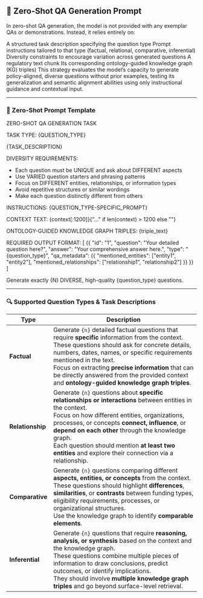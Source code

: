 ## 🤖 Zero-Shot QA Generation Prompt
In zero-shot QA generation, the model is not provided with any exemplar QAs or demonstrations. Instead, it relies entirely on:

A structured task description specifying the question type
Prompt instructions tailored to that type (factual, relational, comparative, inferential)
Diversity constraints to encourage variation across generated questions
A regulatory text chunk 
Its corresponding ontology-guided knowledge graph (KG) triples)
This strategy evaluates the model’s capacity to generate policy-aligned, diverse questions without prior examples, testing its generalization and semantic alignment abilities using only instructional guidance and contextual input.

---
### 🧠 Zero-Shot Prompt Template

ZERO-SHOT QA GENERATION TASK

TASK TYPE: {QUESTION_TYPE}

{TASK_DESCRIPTION}

DIVERSITY REQUIREMENTS:
- Each question must be UNIQUE and ask about DIFFERENT aspects
- Use VARIED question starters and phrasing patterns
- Focus on DIFFERENT entities, relationships, or information types
- Avoid repetitive structures or similar wordings
- Make each question distinctly different from others

INSTRUCTIONS:
{QUESTION_TYPE-SPECIFIC_PROMPT}

CONTEXT TEXT:
{context[:1200]}{"..." if len(context) > 1200 else ""}

ONTOLOGY-GUIDED KNOWLEDGE GRAPH TRIPLES:
{triple_text}

REQUIRED OUTPUT FORMAT:
[
  {{
    "id": "1",
    "question": "Your detailed question here?",
    "answer": "Your comprehensive answer here.",
    "type": "{question_type}",
    "qa_metadata": {{
      "mentioned_entities": ["entity1", "entity2"],
      "mentioned_relationships": ["relationship1", "relationship2"]
    }}
  }}
]

Generate exactly {N} DIVERSE, high-quality {question_type} questions.

---
### 🔍 Supported Question Types & Task Descriptions

| Type             | Description                                                                                                                                                                                                                                                                                                                                                                              |
| ---------------- | ---------------------------------------------------------------------------------------------------------------------------------------------------------------------------------------------------------------------------------------------------------------------------------------------------------------------------------------------------------------------------------------- |
| **Factual**      | Generate `{n}` detailed factual questions that require **specific** information from the context. <br> These questions should ask for concrete details, numbers, dates, names, or specific requirements mentioned in the text. <br> Focus on extracting **precise information** that can be directly answered from the provided context and **ontology-guided knowledge graph triples**. |
| **Relationship** | Generate `{n}` questions about **specific relationships or interactions** between entities in the context. <br> Focus on how different entities, organizations, processes, or concepts **connect, influence**, or **depend on each other** through the knowledge graph. <br> Each question should mention **at least two entities** and explore their connection via a relationship.     |
| **Comparative**  | Generate `{n}` questions comparing different **aspects, entities, or concepts** from the context. <br> These questions should highlight **differences**, **similarities**, or **contrasts** between funding types, eligibility requirements, processes, or organizational structures. <br> Use the knowledge graph to identify **comparable elements**.                                  |
| **Inferential**  | Generate `{n}` questions that require **reasoning, analysis, or synthesis** based on the context and the knowledge graph. <br> These questions combine multiple pieces of information to draw conclusions, predict outcomes, or identify implications. <br> They should involve **multiple knowledge graph triples** and go beyond surface-level retrieval.                              |
